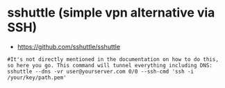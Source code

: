 # sshuttle (simple vpn alternative via SSH)
* https://github.com/sshuttle/sshuttle
```
#It's not directly mentioned in the documentation on how to do this, so here you go. This command will tunnel everything including DNS:
sshuttle --dns -vr user@yourserver.com 0/0 --ssh-cmd 'ssh -i /your/key/path.pem'
```